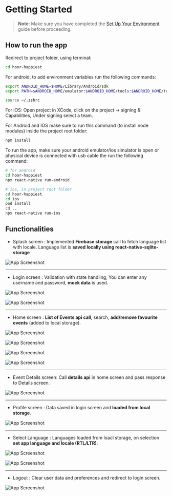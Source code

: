 # Getting Started

> **Note**: Make sure you have completed the [Set Up Your Environment](https://reactnative.dev/docs/set-up-your-environment) guide before proceeding.

## How to run the app

Redirect to project folder, using terminal:
```sh
cd hoor-happiest
```

For android, to add environment variables run the following commands:
```sh
export ANDROID_HOME=$HOME/Library/Android/sdk
export PATH=$ANDROID_HOME/emulator:$ANDROID_HOME/tools:$ANDROID_HOME/tools/bin:$ANDROID_HOME/platform-tools:$PATH
```
```sh
source ~/.zshrc
```

For iOS:
Open project in XCode, click on the project -> signing & Capabilities, Under signing select a team.

For Android and IOS make sure to run this command (to install node modules) inside the project root folder:
```sh
npm install
```

To run the app, make sure your android emulator/ios simulator is open or physical device is connected with usb cable the run the following command:
```sh
# for android
cd hoor-happiest
npx react-native run-android

# ios, in project root folder
cd hoor-happiest
cd ios
pod install
cd ..
npx react-native run-ios
```


## Functionalities

- Splash screen : 
Implemented **Firebase storage** call to fetch language list with locale. Language list is **saved locally using react-native-sqlite-storage**

![App Screenshot](./assets/screenshots/ic_splash_screenshot.jpeg)

----------------------------------------------------------------------------------

- Login screen : 
Validation with state handling, You can enter any username and password, **mock data** is used.

![App Screenshot](./assets/screenshots/ic_validation_screenshot.jpeg)

![App Screenshot](./assets/screenshots/ic_login_screenshot.jpeg)

----------------------------------------------------------------------------------

- Home screen : 
**List of Events api call**, search, **add/remove favourite events** (added to local storage).

![App Screenshot](./assets/screenshots/ic_events_list_screenshot.jpeg)

![App Screenshot](./assets/screenshots/ic_search_screenshot.jpeg)

![App Screenshot](./assets/screenshots/ic_no_data_screenshot.jpeg)

![App Screenshot](./assets/screenshots/ic_favourite_screenshot.jpeg)

----------------------------------------------------------------------------------

- Event Details screen:
Call **details api** in home screen and pass response to Details screen.

![App Screenshot](./assets/screenshots/ic_details_screenshot.jpeg)

----------------------------------------------------------------------------------

- Profile screen : 
Data saved in login screen and **loaded from local storage**.

![App Screenshot](./assets/screenshots/ic_profile_screenshot.jpeg)

----------------------------------------------------------------------------------

- Select Language :
Languages loaded from loacl storage, on selection **set app language and locale (RTL/LTR)**.  

![App Screenshot](./assets/screenshots/ic_drawer_screenshot.jpeg)

![App Screenshot](./assets/screenshots/ic_language_screenshot.jpeg)

----------------------------------------------------------------------------------

- Logout :
Clear user data and preferences and redirect to login screen.  

![App Screenshot](./assets/screenshots/ic_logout_screenshot.jpeg)